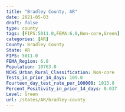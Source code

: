 ```yaml
---
title: "Bradley County, AR"
date: 2021-05-03
draft: false
type: county
tags: [FIPS:5011.0,FEMA:6.0,Non-core,Green]
categories: [AR]
County: Bradley County
State: AR
FIPS: 5011.0
FEMA_Region: 6.0
Population: 10763.0
NCHS_Urban_Rural_Classification: Non-core
Tests_in_prior_14_days: 109.0
Fourteen_day_test_rate_per_100000: 1013.0
Percent_Positivity_in_prior_14_days: 0.037
Level: Green
url: /states/AR/bradley-county
---
```



